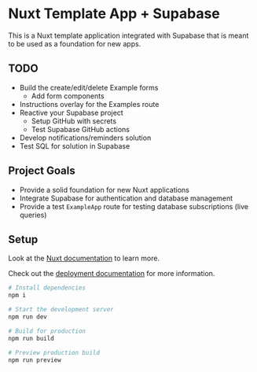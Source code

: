 # Nuxt Template App + Supabase

This is a Nuxt template application integrated with Supabase that is meant to be used as a
foundation for new apps.

## TODO

- Build the create/edit/delete Example forms
  - Add form components
- Instructions overlay for the Examples route
- Reactive your Supabase project
  - Setup GitHub with secrets
  - Test Supabase GitHub actions
- Develop notifications/reminders solution
- Test SQL for solution in Supabase

## Project Goals

- Provide a solid foundation for new Nuxt applications
- Integrate Supabase for authentication and database management
- Provide a test `ExampleApp` route for testing database subscriptions (live queries)

## Setup

Look at the [Nuxt documentation](https://nuxt.com/docs/getting-started/introduction) to learn more.

Check out the [deployment documentation](https://nuxt.com/docs/getting-started/deployment) for more
information.

```sh
# Install dependencies
npm i

# Start the development server
npm run dev

# Build for production
npm run build

# Preview production build
npm run preview
```
